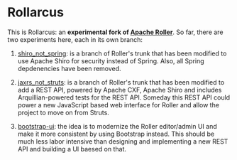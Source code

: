 Rollarcus
===

This is Rollarcus: an __experimental fork of [Apache Roller](https://github.com/apache/roller)__.
So far, there are two experiments here, each in its own branch:

1) [shiro_not_spring](https://github.com/snoopdave/rollarcus/tree/shiro_not_spring): is a branch of Roller's trunk that has been modified to use Apache Shiro for security instead of Spring. Also, all Spring depdenencies have been removed.

2) [jaxrs_not_struts](https://github.com/snoopdave/rollarcus/tree/jaxrs_not_struts): is a branch of Roller's trunk that has been modified to add a REST API, powered by Apache CXF, Apache Shiro and includes Arquillian-powered tests for the REST API. Someday this REST API could power a new JavaScript based web interface for Roller and allow the project to move on from Struts.

2) [bootstrap-ui](https://github.com/snoopdave/rollarcus/tree/bootstrap-ui): the idea is to modernize the Roller editor/admin UI and make it more consistent by using Bootstrap instead. This should be much less labor intensive than designing and implementing a new REST API and building a UI baesed on that.




